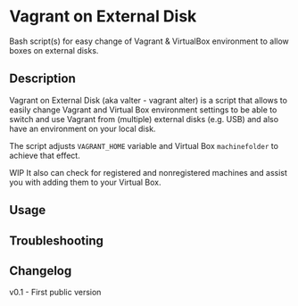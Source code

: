 # Vagrant on External Disk
Bash script(s) for easy change of Vagrant &amp; VirtualBox environment to allow boxes on external disks.

## Description
Vagrant on External Disk (aka valter - vagrant alter) is a script that allows to easily change Vagrant and Virtual Box environment settings to be able to switch and use Vagrant from (multiple) external disks (e.g. USB) and also have an environment on your local disk.

The script adjusts `VAGRANT_HOME` variable and Virtual Box `machinefolder` to achieve that effect.

WIP
It also can check for registered and nonregistered machines and assist you with adding them to your Virtual Box.

## Usage

## Troubleshooting

## Changelog
v0.1 - First public version
